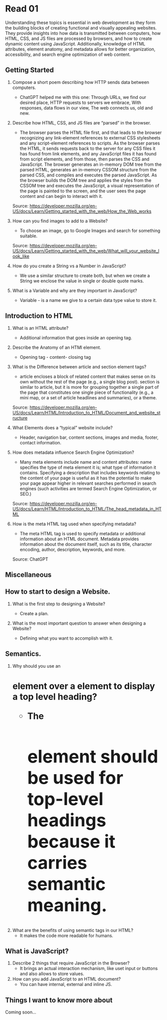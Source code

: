 # Read 01

Understanding these topics is essential in web development as they form the building blocks of creating functional and visually appealing websites. They provide insights into how data is transmitted between computers, how HTML, CSS, and JS files are processed by browsers, and how to create dynamic content using JavaScript. Additionally, knowledge of HTML attributes, element anatomy, and metadata allows for better organization, accessibility, and search engine optimization of web content. 

## Getting Started

1. Compose a short poem describing how HTTP sends data between computers.
   - ChatGPT helped me with this one:
    Through URLs, we find our desired place,
    HTTP requests to servers we embrace,
    With responses, data flows in our view,
    The web connects us, old and new.
   
2. Describe how HTML, CSS, and JS files are “parsed” in the browser.
   - The browser parses the HTML file first, and that leads to the browser recognizing any link-element references to external CSS stylesheets and any script-element references to scripts.
    As the browser parses the HTML, it sends requests back to the server for any CSS files it has found from link elements, and any JavaScript files it has found from script elements, and from those, then parses the CSS and JavaScript.
    The browser generates an in-memory DOM tree from the parsed HTML, generates an in-memory CSSOM structure from the parsed CSS, and compiles and executes the parsed JavaScript.
    As the browser builds the DOM tree and applies the styles from the CSSOM tree and executes the JavaScript, a visual representation of the page is painted 
    to the screen, and the user sees the page content and can begin to interact with it.
    
    Source: https://developer.mozilla.org/en-US/docs/Learn/Getting_started_with_the_web/How_the_Web_works

3. How can you find images to add to a Website?
   - To choose an image, go to Google Images and search for something suitable.
   
   Source: https://developer.mozilla.org/en-US/docs/Learn/Getting_started_with_the_web/What_will_your_website_look_like

4. How do you create a String vs a Number in JavaScript?
   - We use a similar structure to create both, but when we create a String we enclose the value in single or double quote marks. 
  
5. What is a Variable and why are they important in JavaScript?
   - Variable - is a name we give to a certain data type value to store it. 


## Introduction to HTML

1. What is an HTML attribute?
   - Additional information that goes inside an opening tag.
  
2. Describe the Anatomy of an HTMl element.
   - Opening tag - content- closing tag
3. What is the Difference between article and section element tags?
   - article encloses a block of related content that makes sense on its own without the rest of the page (e.g., a single blog post).
     section is similar to article, but it is more for grouping together a single part of the page that constitutes one single piece of functionality (e.g., a mini map, or a set of article headlines and summaries), or a theme. 

    Source: https://developer.mozilla.org/en-US/docs/Learn/HTML/Introduction_to_HTML/Document_and_website_structure

4. What Elements does a “typical” website include?
   - Header, navigation bar, content sections, images and media, footer, contact information.
  
5. How does metadata influence Search Engine Optimization?
   - Many meta elements include name and content attributes:
    name specifies the type of meta element it is; what type of information it contains. Specifying a description that includes keywords relating to the content of your page is useful as it has the potential to make your page appear higher in relevant searches performed in search engines (such activities are termed Search Engine Optimization, or SEO.)

    Source: https://developer.mozilla.org/en-US/docs/Learn/HTML/Introduction_to_HTML/The_head_metadata_in_HTML

6. How is the meta HTML tag used when specifying metadata?
   - The meta HTML tag is used to specify metadata or additional information about an HTML document. Metadata provides information about the document itself, such as its title, character encoding, author, description, keywords, and more. 
  
    Source: ChatGPT

## Miscellaneous
## How to start to design a Website.

1. What is the first step to designing a Website?
   - Create a plan.
  
2. What is the most important question to answer when designing a Website?
    - Defining what you want to accomplish with it.
  
## Semantics.

1. Why should you use an <h1> element over a <span> element to display a top level heading?
   - The <h1> element should be used for top-level headings because it carries semantic meaning. 
2. What are the benefits of using semantic tags in our HTML?
   - It makes the code more readable for humans. 
  
## What is JavaScript?

1. Describe 2 things that require JavaScript in the Browser?
   - It brings an actual interaction mechanism, like uset input or buttons and also allows to store values. 
2. How can you add JavaScript to an HTML document?
   -  You can have internal, external and inline JS.

## Things I want to know more about
Coming soon...
